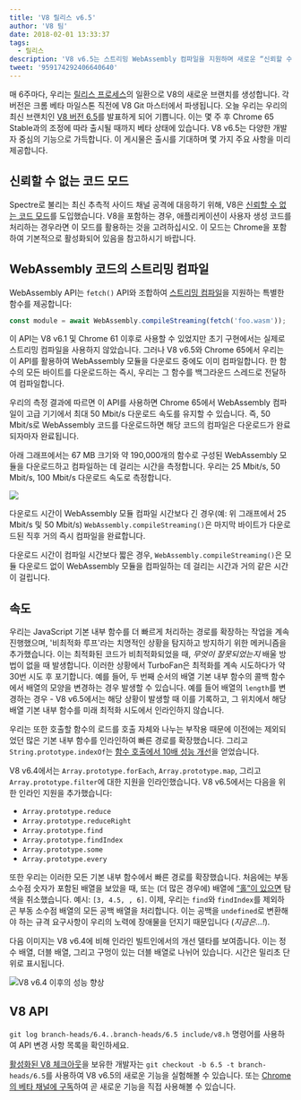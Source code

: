```yaml
---
title: 'V8 릴리스 v6.5'
author: 'V8 팀'
date: 2018-02-01 13:33:37
tags:
  - 릴리스
description: 'V8 v6.5는 스트리밍 WebAssembly 컴파일을 지원하며 새로운 “신뢰할 수 없는 코드 모드”를 포함합니다.'
tweet: '959174292406640640'
---
```

매 6주마다, 우리는 [릴리스 프로세스](/docs/release-process)의 일환으로 V8의 새로운 브랜치를 생성합니다. 각 버전은 크롬 베타 마일스톤 직전에 V8 Git 마스터에서 파생됩니다. 오늘 우리는 우리의 최신 브랜치인 [V8 버전 6.5](https://chromium.googlesource.com/v8/v8.git/+log/branch-heads/6.5)를 발표하게 되어 기쁩니다. 이는 몇 주 후 Chrome 65 Stable과의 조정에 따라 출시될 때까지 베타 상태에 있습니다. V8 v6.5는 다양한 개발자 중심의 기능으로 가득합니다. 이 게시물은 출시를 기대하며 몇 가지 주요 사항을 미리 제공합니다.

<!--truncate-->
## 신뢰할 수 없는 코드 모드

Spectre로 불리는 최신 추측적 사이드 채널 공격에 대응하기 위해, V8은 [신뢰할 수 없는 코드 모드](/docs/untrusted-code-mitigations)를 도입했습니다. V8을 포함하는 경우, 애플리케이션이 사용자 생성 코드를 처리하는 경우라면 이 모드를 활용하는 것을 고려하십시오. 이 모드는 Chrome을 포함하여 기본적으로 활성화되어 있음을 참고하시기 바랍니다.

## WebAssembly 코드의 스트리밍 컴파일

WebAssembly API는 `fetch()` API와 조합하여 [스트리밍 컴파일](https://developers.google.com/web/updates/2018/04/loading-wasm)을 지원하는 특별한 함수를 제공합니다:

```js
const module = await WebAssembly.compileStreaming(fetch('foo.wasm'));
```

이 API는 V8 v6.1 및 Chrome 61 이후로 사용할 수 있었지만 초기 구현에서는 실제로 스트리밍 컴파일을 사용하지 않았습니다. 그러나 V8 v6.5와 Chrome 65에서 우리는 이 API를 활용하여 WebAssembly 모듈을 다운로드 중에도 이미 컴파일합니다. 한 함수의 모든 바이트를 다운로드하는 즉시, 우리는 그 함수를 백그라운드 스레드로 전달하여 컴파일합니다.

우리의 측정 결과에 따르면 이 API를 사용하면 Chrome 65에서 WebAssembly 컴파일이 고급 기기에서 최대 50 Mbit/s 다운로드 속도를 유지할 수 있습니다. 즉, 50 Mbit/s로 WebAssembly 코드를 다운로드하면 해당 코드의 컴파일은 다운로드가 완료되자마자 완료됩니다.

아래 그래프에서는 67 MB 크기와 약 190,000개의 함수로 구성된 WebAssembly 모듈을 다운로드하고 컴파일하는 데 걸리는 시간을 측정합니다. 우리는 25 Mbit/s, 50 Mbit/s, 100 Mbit/s 다운로드 속도로 측정합니다.

![](/_img/v8-release-65/wasm-streaming-compilation.svg)

다운로드 시간이 WebAssembly 모듈 컴파일 시간보다 긴 경우(예: 위 그래프에서 25 Mbit/s 및 50 Mbit/s) `WebAssembly.compileStreaming()`은 마지막 바이트가 다운로드된 직후 거의 즉시 컴파일을 완료합니다.

다운로드 시간이 컴파일 시간보다 짧은 경우, `WebAssembly.compileStreaming()`은 모듈 다운로드 없이 WebAssembly 모듈을 컴파일하는 데 걸리는 시간과 거의 같은 시간이 걸립니다.

## 속도

우리는 JavaScript 기본 내부 함수를 더 빠르게 처리하는 경로를 확장하는 작업을 계속 진행했으며, '비최적화 루프'라는 치명적인 상황을 탐지하고 방지하기 위한 메커니즘을 추가했습니다. 이는 최적화된 코드가 비최적화되었을 때, _무엇이 잘못되었는지_ 배울 방법이 없을 때 발생합니다. 이러한 상황에서 TurboFan은 최적화를 계속 시도하다가 약 30번 시도 후 포기합니다. 예를 들어, 두 번째 순서의 배열 기본 내부 함수의 콜백 함수에서 배열의 모양을 변경하는 경우 발생할 수 있습니다. 예를 들어 배열의 `length`를 변경하는 경우 - V8 v6.5에서는 해당 상황이 발생할 때 이를 기록하고, 그 위치에서 해당 배열 기본 내부 함수를 미래 최적화 시도에서 인라인하지 않습니다.

우리는 또한 호출할 함수의 로드를 호출 자체와 나누는 부작용 때문에 이전에는 제외되었던 많은 기본 내부 함수를 인라인하여 빠른 경로를 확장했습니다. 그리고 `String.prototype.indexOf`는 [함수 호출에서 10배 성능 개선](https://bugs.chromium.org/p/v8/issues/detail?id=6270)을 얻었습니다.

V8 v6.4에서는 `Array.prototype.forEach`, `Array.prototype.map`, 그리고 `Array.prototype.filter`에 대한 지원을 인라인했습니다. V8 v6.5에서는 다음을 위한 인라인 지원을 추가했습니다:

- `Array.prototype.reduce`
- `Array.prototype.reduceRight`
- `Array.prototype.find`
- `Array.prototype.findIndex`
- `Array.prototype.some`
- `Array.prototype.every`

또한 우리는 이러한 모든 기본 내부 함수에서 빠른 경로를 확장했습니다. 처음에는 부동 소수점 숫자가 포함된 배열을 보았을 때, 또는 (더 많은 경우에) 배열에 [“홀”이 있으면](/blog/elements-kinds) 탐색을 취소했습니다. 예시: `[3, 4.5, , 6]`. 이제, 우리는 `find`와 `findIndex`를 제외하곤 부동 소수점 배열의 모든 공백 배열을 처리합니다. 이는 공백을 `undefined`로 변환해야 하는 규격 요구사항이 우리의 노력에 장애물을 던지기 때문입니다 (_지금은…!_).

다음 이미지는 V8 v6.4에 비해 인라인 빌트인에서의 개선 델타를 보여줍니다. 이는 정수 배열, 더블 배열, 그리고 구멍이 있는 더블 배열로 나뉘어 있습니다. 시간은 밀리초 단위로 표시됩니다.

![V8 v6.4 이후의 성능 향상](/_img/v8-release-65/performance-improvements.svg)

## V8 API

`git log branch-heads/6.4..branch-heads/6.5 include/v8.h` 명령어를 사용하여 API 변경 사항 목록을 확인하세요.

[활성화된 V8 체크아웃](/docs/source-code#using-git)을 보유한 개발자는 `git checkout -b 6.5 -t branch-heads/6.5`를 사용하여 V8 v6.5의 새로운 기능을 실험해볼 수 있습니다. 또는 [Chrome의 베타 채널에 구독](https://www.google.com/chrome/browser/beta.html)하여 곧 새로운 기능을 직접 사용해볼 수 있습니다.
